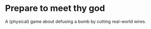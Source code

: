 Prepare to meet thy god
=======================

A (physical) game about defusing a bomb by cutting real-world wires.
